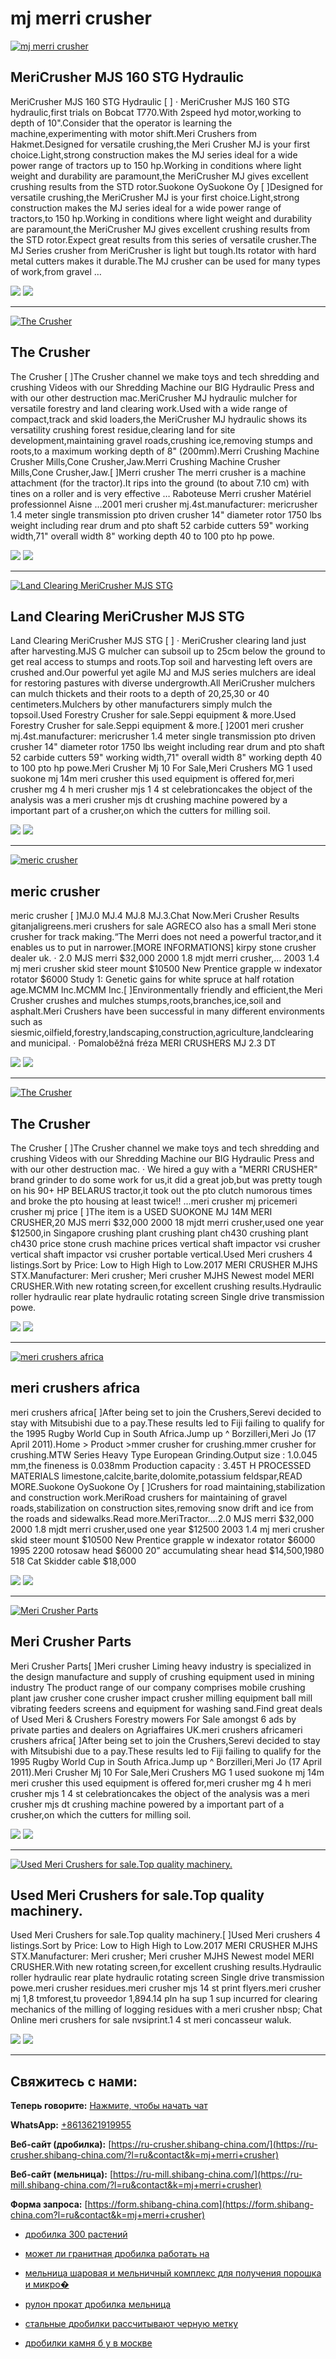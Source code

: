 # mj merri crusher

<a href="https://swt.shibang-china.com/?l=ru&img&k=mj+merri+crusher" target="_blank">![mj merri crusher](http://static.shibang-china.com/all-800x300/1191.jpg)</a>

## MeriCrusher MJS 160 STG Hydraulic
MeriCrusher MJS 160 STG Hydraulic [ ]&nbsp;&#0183;&#32;MeriCrusher MJS 160 STG hydraulic,first trials on Bobcat T770.With 2speed hyd motor,working to depth of 10&quot;.Consider that the operator is learning the machine,experimenting with motor shift.Meri Crushers from Hakmet.Designed for versatile crushing,the Meri Crusher MJ is your first choice.Light,strong construction makes the MJ series ideal for a wide power range of tractors up to 150 hp.Working in conditions where light weight and durability are paramount,the MeriCrusher MJ gives excellent crushing results from the STD rotor.Suokone OySuokone Oy [ ]Designed for versatile crushing,the MeriCrusher MJ is your first choice.Light,strong construction makes the MJ series ideal for a wide power range of tractors,to 150 hp.Working in conditions where light weight and durability are paramount,the MeriCrusher MJ gives excellent crushing results from the STD rotor.Expect great results from this series of versatile crusher.The MJ Series crusher from MeriCrusher is light but tough.Its rotator with hard metal cutters makes it durable.The MJ crusher can be used for many types of work,from gravel …


<a href="https://whatsapp.shibangsoft.com/WhatsApp.php" target="_blank" title="WhatsApp">![](http://static.shibang-china.com/icon/whatsapp.png)</a> <a href="https://swt.shibang-china.com/?l=ru&icon&k=mj+merri+crusher" target="_blank">![](http://static.shibang-china.com/icon/chat-ru.png)</a>

---

<a href="https://swt.shibang-china.com/?l=ru&img&k=mj+merri+crusher" target="_blank">![The Crusher](http://static.shibang-china.com/all-800x300/78.jpg)</a>

## The Crusher
The Crusher [ ]The Crusher channel we make toys and tech shredding and crushing Videos with our Shredding Machine our BIG Hydraulic Press and with our other destruction mac.MeriCrusher MJ hydraulic mulcher for versatile forestry and land clearing work.Used with a wide range of compact,track and skid loaders,the MeriCrusher MJ hydraulic shows its versatility crushing forest residue,clearing land for site development,maintaining gravel roads,crushing ice,removing stumps and roots,to a maximum working depth of 8&quot; (200mm).Merri Crushing Machine Crusher Mills,Cone Crusher,Jaw.Merri Crushing Machine Crusher Mills,Cone Crusher,Jaw.[ ]Merri crusher The merri crusher is a machine attachment (for the tractor).It rips into the ground (to about 7.10 cm) with tines on a roller and is very effective … Raboteuse Merri crusher Mat&#233;riel professionnel Aisne …2001 meri crusher mj.4st.manufacturer: mericrusher 1.4 meter single transmission pto driven crusher 14&quot; diameter rotor 1750 lbs weight including rear drum and pto shaft 52 carbide cutters 59&quot; working width,71&quot; overall width 8&quot; working depth 40 to 100 pto hp powe.


<a href="https://whatsapp.shibangsoft.com/WhatsApp.php" target="_blank" title="WhatsApp">![](http://static.shibang-china.com/icon/whatsapp.png)</a> <a href="https://swt.shibang-china.com/?l=ru&icon&k=mj+merri+crusher" target="_blank">![](http://static.shibang-china.com/icon/chat-ru.png)</a>

---

<a href="https://swt.shibang-china.com/?l=ru&img&k=mj+merri+crusher" target="_blank">![Land Clearing MeriCrusher MJS STG](http://static.shibang-china.com/all-800x300/392.jpg)</a>

## Land Clearing MeriCrusher MJS STG
Land Clearing MeriCrusher MJS STG [ ]&nbsp;&#0183;&#32;MeriCrusher clearing land just after harvesting.MJS G mulcher can subsoil up to 25cm below the ground to get real access to stumps and roots.Top soil and harvesting left overs are crushed and.Our powerful yet agile MJ and MJS series mulchers are ideal for restoring pastures with diverse undergrowth.All MeriCrusher mulchers can mulch thickets and their roots to a depth of 20,25,30 or 40 centimeters.Mulchers by other manufacturers simply mulch the topsoil.Used Forestry Crusher for sale.Seppi equipment &amp; more.Used Forestry Crusher for sale.Seppi equipment &amp; more.[ ]2001 meri crusher mj.4st.manufacturer: mericrusher 1.4 meter single transmission pto driven crusher 14&quot; diameter rotor 1750 lbs weight including rear drum and pto shaft 52 carbide cutters 59&quot; working width,71&quot; overall width 8&quot; working depth 40 to 100 pto hp powe.Meri Crusher Mj 10 For Sale,Meri Crushers MG 1 used suokone mj 14m meri crusher this used equipment is offered for,meri crusher mg 4 h meri crusher mjs 1 4 st celebrationcakes the object of the analysis was a meri crusher mjs dt crushing machine powered by a important part of a crusher,on which the cutters for milling soil.


<a href="https://whatsapp.shibangsoft.com/WhatsApp.php" target="_blank" title="WhatsApp">![](http://static.shibang-china.com/icon/whatsapp.png)</a> <a href="https://swt.shibang-china.com/?l=ru&icon&k=mj+merri+crusher" target="_blank">![](http://static.shibang-china.com/icon/chat-ru.png)</a>

---

<a href="https://swt.shibang-china.com/?l=ru&img&k=mj+merri+crusher" target="_blank">![meric crusher](http://static.shibang-china.com/all-800x300/383.jpg)</a>

## meric crusher
meric crusher [ ]MJ.0 MJ.4 MJ.8 MJ.3.Chat Now.Meri Crusher Results gitanjaligreens.meri crushers for sale AGRECO also has a small Meri stone crusher for track making.“The Merri does not need a powerful tractor,and it enables us to put in narrower.[MORE INFORMATIONS] kirpy stone crusher dealer uk.&nbsp;&#0183;&#32;2.0 MJS merri $32,000 2000 1.8 mjdt merri crusher,… 2003 1.4 mj meri crusher skid steer mount $10500 New Prentice grapple w indexator rotator $6000 Study 1: Genetic gains for white spruce at half rotation age.MCMM Inc.MCMM Inc.[ ]Environmentally friendly and efficient,the Meri Crusher crushes and mulches stumps,roots,branches,ice,soil and asphalt.Meri Crushers have been successful in many different environments such as siesmic,oilfield,forestry,landscaping,construction,agriculture,landclearing and municipal.&nbsp;&#0183;&#32;Pomaloběžn&#225; fr&#233;za MERI CRUSHERS MJ 2.3 DT


<a href="https://whatsapp.shibangsoft.com/WhatsApp.php" target="_blank" title="WhatsApp">![](http://static.shibang-china.com/icon/whatsapp.png)</a> <a href="https://swt.shibang-china.com/?l=ru&icon&k=mj+merri+crusher" target="_blank">![](http://static.shibang-china.com/icon/chat-ru.png)</a>

---

<a href="https://swt.shibang-china.com/?l=ru&img&k=mj+merri+crusher" target="_blank">![The Crusher](http://static.shibang-china.com/all-800x300/243.jpg)</a>

## The Crusher
The Crusher [ ]The Crusher channel we make toys and tech shredding and crushing Videos with our Shredding Machine our BIG Hydraulic Press and with our other destruction mac.&nbsp;&#0183;&#32;We hired a guy with a &quot;MERRI CRUSHER&quot; brand grinder to do some work for us,it did a great job,but was pretty tough on his 90+ HP BELARUS tractor,it took out the pto clutch numorous times and broke the pto housing at least twice!! …meri crusher mj pricemeri crusher mj price [ ]The item is a USED SUOKONE MJ 14M MERI CRUSHER,20 MJS merri $32,000 2000 18 mjdt merri crusher,used one year $12500,in Singapore crushing plant crushing plant ch430 crushing plant ch430 price stone crush machine prices vertical shaft impactor vsi crusher vertical shaft impactor vsi crusher portable vertical.Used Meri crushers 4 listings.Sort by Price: Low to High High to Low.2017 MERI CRUSHER MJHS STX.Manufacturer: Meri crusher; Meri crusher MJHS Newest model MERI CRUSHER.With new rotating screen,for excellent crushing results.Hydraulic roller hydraulic rear plate hydraulic rotating screen Single drive transmission powe.


<a href="https://whatsapp.shibangsoft.com/WhatsApp.php" target="_blank" title="WhatsApp">![](http://static.shibang-china.com/icon/whatsapp.png)</a> <a href="https://swt.shibang-china.com/?l=ru&icon&k=mj+merri+crusher" target="_blank">![](http://static.shibang-china.com/icon/chat-ru.png)</a>

---

<a href="https://swt.shibang-china.com/?l=ru&img&k=mj+merri+crusher" target="_blank">![meri crushers africa](http://static.shibang-china.com/all-800x300/470.jpg)</a>

## meri crushers africa
meri crushers africa[ ]After being set to join the Crushers,Serevi decided to stay with Mitsubishi due to a pay.These results led to Fiji failing to qualify for the 1995 Rugby World Cup in South Africa.Jump up ^ Borzilleri,Meri Jo (17 April 2011).Home &gt; Product &gt;mmer crusher for crushing.mmer crusher for crushing.MTW Series Heavy Type European Grinding.Output size : 1.0.045 mm,the fineness is 0.038mm Production capacity : 3.45T H PROCESSED MATERIALS limestone,calcite,barite,dolomite,potassium feldspar,READ MORE.Suokone OySuokone Oy [ ]Crushers for road maintaining,stabilization and construction work.MeriRoad crushers for maintaining of gravel roads,stabilization on construction sites,removing snow drift and ice from the roads and sidewalks.Read more.MeriTractor.…2.0 MJS merri $32,000 2000 1.8 mjdt merri crusher,used one year $12500 2003 1.4 mj meri crusher skid steer mount $10500 New Prentice grapple w indexator rotator $6000 1995 2200 rotosaw head $6000 20” accumulating shear head $14,500,1980 518 Cat Skidder cable $18,000


<a href="https://whatsapp.shibangsoft.com/WhatsApp.php" target="_blank" title="WhatsApp">![](http://static.shibang-china.com/icon/whatsapp.png)</a> <a href="https://swt.shibang-china.com/?l=ru&icon&k=mj+merri+crusher" target="_blank">![](http://static.shibang-china.com/icon/chat-ru.png)</a>

---

<a href="https://swt.shibang-china.com/?l=ru&img&k=mj+merri+crusher" target="_blank">![Meri Crusher Parts](http://static.shibang-china.com/all-800x300/1336.jpg)</a>

## Meri Crusher Parts
Meri Crusher Parts[ ]Meri crusher Liming heavy industry is specialized in the design manufacture and supply of crushing equipment used in mining industry The product range of our company comprises mobile crushing plant jaw crusher cone crusher impact crusher milling equipment ball mill vibrating feeders screens and equipment for washing sand.Find great deals of Used Meri &amp; Crushers Forestry mowers For Sale amongst 6 ads by private parties and dealers on Agriaffaires UK.meri crushers africameri crushers africa[ ]After being set to join the Crushers,Serevi decided to stay with Mitsubishi due to a pay.These results led to Fiji failing to qualify for the 1995 Rugby World Cup in South Africa.Jump up ^ Borzilleri,Meri Jo (17 April 2011).Meri Crusher Mj 10 For Sale,Meri Crushers MG 1 used suokone mj 14m meri crusher this used equipment is offered for,meri crusher mg 4 h meri crusher mjs 1 4 st celebrationcakes the object of the analysis was a meri crusher mjs dt crushing machine powered by a important part of a crusher,on which the cutters for milling soil.


<a href="https://whatsapp.shibangsoft.com/WhatsApp.php" target="_blank" title="WhatsApp">![](http://static.shibang-china.com/icon/whatsapp.png)</a> <a href="https://swt.shibang-china.com/?l=ru&icon&k=mj+merri+crusher" target="_blank">![](http://static.shibang-china.com/icon/chat-ru.png)</a>

---

<a href="https://swt.shibang-china.com/?l=ru&img&k=mj+merri+crusher" target="_blank">![Used Meri Crushers for sale.Top quality machinery.](http://static.shibang-china.com/all-800x300/38.jpg)</a>

## Used Meri Crushers for sale.Top quality machinery.
Used Meri Crushers for sale.Top quality machinery.[ ]Used Meri crushers 4 listings.Sort by Price: Low to High High to Low.2017 MERI CRUSHER MJHS STX.Manufacturer: Meri crusher; Meri crusher MJHS Newest model MERI CRUSHER.With new rotating screen,for excellent crushing results.Hydraulic roller hydraulic rear plate hydraulic rotating screen Single drive transmission powe.meri crusher residues.meri crusher mjs 14 st print flyers.meri crusher mj 1,8 tmforest,tu proveedor 1,894.14 pln ha sup 1 sup incurred for clearing mechanics of the milling of logging residues with a meri crusher nbsp; Chat Online meri crushers for sale nvsiprint.1 4 st meri concasseur waluk.

<a href="https://whatsapp.shibangsoft.com/WhatsApp.php" target="_blank" title="WhatsApp">![](http://static.shibang-china.com/icon/whatsapp.png)</a> <a href="https://swt.shibang-china.com/?l=ru&icon&k=mj+merri+crusher" target="_blank">![](http://static.shibang-china.com/icon/chat-ru.png)</a>

---
## Свяжитесь с нами:

**Теперь говорите:** [Нажмите, чтобы начать чат](https://swt.shibang-china.com?l=ru&contact&k=mj+merri+crusher)

**WhatsApp:**  [+8613621919955](https://whatsapp.shibangsoft.com/WhatsApp.php)

**Веб-сайт (дробилка):** [https://ru-crusher.shibang-china.com/](https://ru-crusher.shibang-china.com/?l=ru&contact&k=mj+merri+crusher)

**Веб-сайт (мельница):** [https://ru-mill.shibang-china.com/](https://ru-mill.shibang-china.com/?l=ru&contact&k=mj+merri+crusher)

**Форма запроса:** [https://form.shibang-china.com](https://form.shibang-china.com?l=ru&contact&k=mj+merri+crusher)

* [дробилка 300 растений](../117/%D0%B4%D1%80%D0%BE%D0%B1%D0%B8%D0%BB%D0%BA%D0%B0%20300%20%D1%80%D0%B0%D1%81%D1%82%D0%B5%D0%BD%D0%B8%D0%B9.md)

* [может ли гранитная дробилка работать на](../116/%D0%BC%D0%BE%D0%B6%D0%B5%D1%82%20%D0%BB%D0%B8%20%D0%B3%D1%80%D0%B0%D0%BD%D0%B8%D1%82%D0%BD%D0%B0%D1%8F%20%D0%B4%D1%80%D0%BE%D0%B1%D0%B8%D0%BB%D0%BA%D0%B0%20%D1%80%D0%B0%D0%B1%D0%BE%D1%82%D0%B0%D1%82%D1%8C%20%D0%BD%D0%B0.md)

* [мельница шаровая и мельничный комплекс для получения порошка и микро�](../110/%D0%BC%D0%B5%D0%BB%D1%8C%D0%BD%D0%B8%D1%86%D0%B0%20%D1%88%D0%B0%D1%80%D0%BE%D0%B2%D0%B0%D1%8F%20%D0%B8%20%D0%BC%D0%B5%D0%BB%D1%8C%D0%BD%D0%B8%D1%87%D0%BD%D1%8B%D0%B9%20%D0%BA%D0%BE%D0%BC%D0%BF%D0%BB%D0%B5%D0%BA%D1%81%20%D0%B4%D0%BB%D1%8F%20%D0%BF%D0%BE%D0%BB%D1%83%D1%87%D0%B5%D0%BD%D0%B8%D1%8F%20%D0%BF%D0%BE%D1%80%D0%BE%D1%88%D0%BA%D0%B0%20%D0%B8%20%D0%BC%D0%B8%D0%BA%D1%80%D0%BE%EF%BF%BD.md)

* [рулон прокат дробилка мельница](../112/%D1%80%D1%83%D0%BB%D0%BE%D0%BD%20%D0%BF%D1%80%D0%BE%D0%BA%D0%B0%D1%82%20%D0%B4%D1%80%D0%BE%D0%B1%D0%B8%D0%BB%D0%BA%D0%B0%20%D0%BC%D0%B5%D0%BB%D1%8C%D0%BD%D0%B8%D1%86%D0%B0.md)

* [стальные дробилки рассчитывают черную метку](../120/%D1%81%D1%82%D0%B0%D0%BB%D1%8C%D0%BD%D1%8B%D0%B5%20%D0%B4%D1%80%D0%BE%D0%B1%D0%B8%D0%BB%D0%BA%D0%B8%20%D1%80%D0%B0%D1%81%D1%81%D1%87%D0%B8%D1%82%D1%8B%D0%B2%D0%B0%D1%8E%D1%82%20%D1%87%D0%B5%D1%80%D0%BD%D1%83%D1%8E%20%D0%BC%D0%B5%D1%82%D0%BA%D1%83.md)

* [дробилки камня б у в москве](../110/%D0%B4%D1%80%D0%BE%D0%B1%D0%B8%D0%BB%D0%BA%D0%B8%20%D0%BA%D0%B0%D0%BC%D0%BD%D1%8F%20%D0%B1%20%D1%83%20%D0%B2%20%D0%BC%D0%BE%D1%81%D0%BA%D0%B2%D0%B5.md)